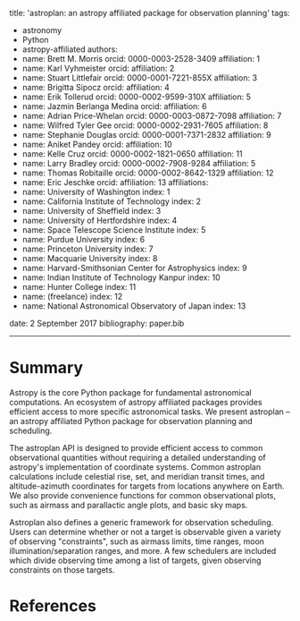 title: 'astroplan: an astropy affiliated package for observation planning'
tags:
  - astronomy
  - Python
  - astropy-affiliated
authors:
 - name: Brett M. Morris
   orcid: 0000-0003-2528-3409
   affiliation: 1
 - name: Karl Vyhmeister
   orcid: 
   affiliation: 2
 - name: Stuart Littlefair
   orcid: 0000-0001-7221-855X
   affiliation: 3
 - name: Brigitta Sipocz
   orcid: 
   affiliation: 4
 - name: Erik Tollerud
   orcid: 0000-0002-9599-310X
   affiliation: 5
 - name: Jazmin Berlanga Medina
   orcid: 
   affiliation: 6
 - name: Adrian Price-Whelan
   orcid: 0000-0003-0872-7098
   affiliation: 7
 - name: Wilfred Tyler Gee
   orcid: 0000-0002-2931-7605
   affiliation: 8
 - name: Stephanie Douglas
   orcid: 0000-0001-7371-2832
   affiliation: 9
 - name: Aniket Pandey
   orcid: 
   affiliation: 10
 - name: Kelle Cruz
   orcid: 0000-0002-1821-0650
   affiliation: 11
 - name: Larry Bradley
   orcid: 0000-0002-7908-9284
   affiliation: 5
 - name: Thomas Robitaille
   orcid: 0000-0002-8642-1329
   affiliation: 12
 - name: Eric Jeschke 
   orcid: 
   affiliation: 13
affiliations:
 - name: University of Washington
   index: 1
 - name: California Institute of Technology
   index: 2
 - name: University of Sheffield
   index: 3
 - name: University of Hertfordshire
   index: 4
 - name: Space Telescope Science Institute
   index: 5
 - name: Purdue University
   index: 6
 - name: Princeton University
   index: 7
 - name: Macquarie University
   index: 8
 - name: Harvard-Smithsonian Center for Astrophysics
   index: 9
 - name: Indian Institute of Technology Kanpur
   index: 10
 - name: Hunter College
   index: 11
 - name: (freelance)
   index: 12
 - name: National Astronomical Observatory of Japan 
   index: 13

date: 2 September 2017
bibliography: paper.bib

---

# Summary

Astropy is the core Python package for fundamental astronomical computations. An 
ecosystem of astropy affiliated packages provides efficient access to more 
specific astronomical tasks. We present astroplan – an astropy affiliated 
Python package for observation planning and scheduling. 

The astroplan API is designed to provide efficient access to common 
observational quantities without requiring a detailed understanding of 
astropy's implementation of coordinate systems. Common astroplan calculations 
include celestial rise, set, and meridian transit times, and altitude-azimuth 
coordinates for targets from locations anywhere on Earth. We also provide 
convenience functions for common observational plots, such as airmass and 
parallactic angle plots, and basic sky maps.

Astroplan also defines a generic framework for observation scheduling. Users 
can determine whether or not a target is observable given a variety of 
observing "constraints", such as airmass limits, time ranges, moon 
illumination/separation ranges, and more. A few schedulers are included which
divide observing time among a list of targets, given observing constraints on 
those targets.

# References

